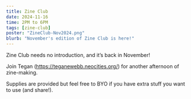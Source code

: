 ```yaml
---
title: Zine Club
date: 2024-11-16
time: 2PM to 6PM
tags: [zine-club]
poster: "ZineClub-Nov2024.png"
blurb: "November's edition of Zine Club is here!"
---
```

Zine Club needs no introduction, and it’s back in November!

Join Tegan (https://teganewebb.neocities.org/) for another afternoon of zine-making.

Supplies are provided but feel free to BYO if you have extra stuff you want to use (and share!).